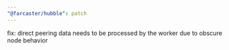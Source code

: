 ```yaml
---
"@farcaster/hubble": patch
---
```


fix: direct peering data needs to be processed by the worker due to obscure node behavior
